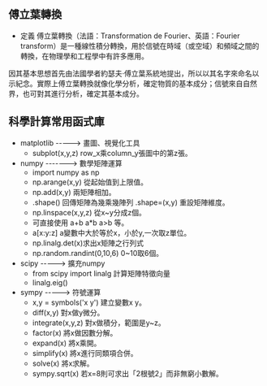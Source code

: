 ## 傅立葉轉換
* 定義
傅立葉轉換（法語：Transformation de Fourier、英語：Fourier transform）是一種線性積分轉換，用於信號在時域（或空域）和頻域之間的轉換，在物理學和工程學中有許多應用。

因其基本思想首先由法國學者約瑟夫·傅立葉系統地提出，所以以其名字來命名以示紀念。實際上傅立葉轉換就像化學分析，確定物質的基本成分；信號來自自然界，也可對其進行分析，確定其基本成分。

## 科學計算常用函式庫
* matplotlib -----> 畫圖、視覺化工具
    * subplot(x,y,z) row_x乘column_y張圖中的第z張。
* numpy -------> 數學矩陣運算
    * import numpy as np
    * np.arange(x,y) 從起始值到上限值。
    * np.add(x,y) 兩矩陣相加。
    * .shape() 回傳矩陣為幾乘幾陣列 .shape=(x,y) 重設矩陣維度。
    * np.linspace(x,y,z) 從x~y分成z個。
    * 可直接使用 a+b a*b a>b 等。
    * a[x:y:z] a變數中大於等於x，小於y,一次取z單位。
    * np.linalg.det(x)求出x矩陣之行列式
    * np.random.randint(0,10,6) 0~10取6個。
* scipy -----> 擴充numpy
    * from scipy import linalg 計算矩陣特徵向量
    * linalg.eig()
* sympy -----> 符號運算
    * x,y = symbols('x y') 建立變數x y。
    * diff(x,y) 對x做y微分。
    * integrate(x,y,z) 對x做積分，範圍是y~z。
    * factor(x) 將x做因數分解。
    * expand(x) 將x乘開。
    * simplify(x) 將x進行同類項合併。
    * solve(x) 將x求解。
    * sympy.sqrt(x) 若x=8則可求出「2根號2」而非無窮小數解。

